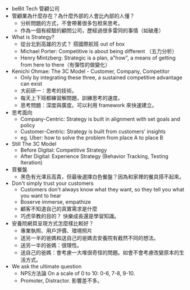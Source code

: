 
* beBit Tech 管顧公司
* 管顧業為什麼存在？為什麼外部的人會比內部的人懂？
	* 分析問題的方式，不會帶著很多包袱來思考。
	* 作為一個有經驗的顧問公司，歷經過很多雷同的事情（如破產）
* What is Strategy?
	* 從台北到高雄的方式？ 搭國際航班 out of box
	* Michael Porter: Competitive is about being different （五力分析）
	* Henry Mintzberg: Strategic is a plan, a"how", a means of getting from here to there（有彈性的做變化）
* Kenichi Ohmae: The 3C Model - Customer, Company, Competitor
	* Only by integrating these three, a sustained competitive advantage can exist
	* 大前研一：思考的技術。
	* 每天上下班都練習解問題，訓練思考的速度。
	* 思考問題：深度與廣度。可以利用 framework 來快速建立。
* 思考面向
	* Company-Centric: Strategy is built in alignment with set goals and policy
	* Customer-Centric: Strategy is built from customers' insights
	* eg. Uber: how to solve the problem from place A to place B
* Still The 3C Model
	* Before Digital: Competitive Strategy 
	* After Digital: Experience Strategy (Behavior Tracking, Testing Iteration)
* 買餐盤
	* 黑色有光澤且高貴，但最後選擇白色餐盤？因為和家裡的餐具搭不起來。
* Don't simply trust your customers
	* Customers don't always know what they want, so they tell you what you want to hear
	* Boserve immerse, empathize
	* 顧客不知道自己的真實需求是什麼
	* 巧虎早教的目的？ 快樂成長還是學習知識。
* 安養院網頁呈現方式怎麼樣比較好？
	* 專業執照、用戶評價、環境照片
	* 送另一半的爸媽和送自己的爸媽去安養院有截然不同的想法。
	* 送另一半的爸媽：很理性。
	* 送自己的爸媽：會考慮一大堆很奇怪的問題。如會不會考慮改變原本的生活方式。
* We ask the ultimate question
	* NPS方法論 On a scale of 0 to 10: 0-6, 7-8, 9-10.
	* Promoter, Distractor. 影響差不多。